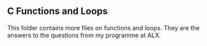 ## C Functions and Loops

This folder contains more files on functions and loops. They are the answers to the questions from my programme at ALX.
